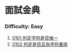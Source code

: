 # 面試金典

### Difficulty: Easy
001. [0101 判定字符是否唯一](https://github.com/Kuan-HC/LeetCode/blob/main/Interview/Interview_0101.md)
001. [0102 判定是否互為字符重排](https://github.com/Kuan-HC/LeetCode/blob/main/Interview/Interview_0102.md)




